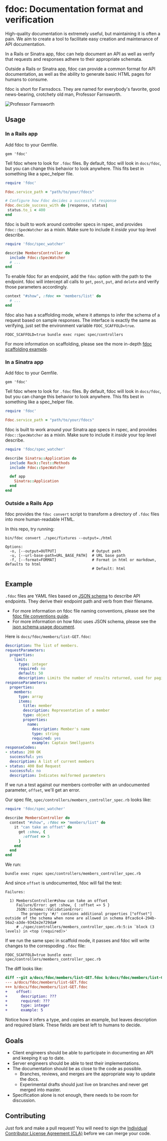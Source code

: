 # fdoc: Documentation format and verification

High-quality documentation is extremely useful, but maintaining it is often a pain. We aim to create a tool to facilitate easy creation and maintenance of API documentation.

In a Rails or Sinatra app, fdoc can help document an API as well as verify that requests and responses adhere to their appropriate schemata.

Outside a Rails or Sinatra app, fdoc can provide a common format for API documentation, as well as the ability to generate basic HTML pages for humans to consume.

fdoc is short for Farnsdocs. They are named for everybody's favorite, good news-bearing, crotchety old man, Professor Farnsworth.

![Professor Farnsworth][github_img]

## Usage

### In a Rails app

Add fdoc to your Gemfile.

    gem 'fdoc'

Tell fdoc where to look for `.fdoc` files. By default, fdoc will look in `docs/fdoc`, but you can change this behavior to look anywhere. This fits best in something like a spec\_helper file.

```ruby
require 'fdoc'

Fdoc.service_path = "path/to/your/fdocs"

# Configure how Fdoc decides a successful response
Fdoc.decide_success_with do |response, status|
 status.to_i < 400
end

```

fdoc is built to work around controller specs in rspec, and provides `Fdoc::SpecWatcher` as a mixin. Make sure to include it *inside* your top level describe.

```ruby
require 'fdoc/spec_watcher'

describe MembersController do
  include Fdoc::SpecWatcher
  # ...
end
```

To enable fdoc for an endpoint, add the `fdoc` option with the path to the endpoint. fdoc will intercept all calls to `get`, `post`, `put`, and `delete` and verify those parameters accordingly.

```ruby
context "#show", :fdoc => 'members/list' do
  # ...
end
```

fdoc also has a scaffolding mode, where it attemps to infer the schema of a request based on sample responses. The interface is exactly the same as verifying, just set the environment variable `FDOC_SCAFFOLD=true`.

    FDOC_SCAFFOLD=true bundle exec rspec spec/controllers

For more information on scaffolding, please see the more in-depth [fdoc scaffolding example][github_scaffold].

### In a Sinatra app

Add fdoc to your Gemfile.

    gem 'fdoc'

Tell fdoc where to look for `.fdoc` files. By default, fdoc will look in `docs/fdoc`, but you can change this behavior to look anywhere. This fits best in something like a spec\_helper file.

```ruby
require 'fdoc'

Fdoc.service_path = "path/to/your/fdocs"
```

fdoc is built to work around your Sinatra app specs in rspec, and provides `Fdoc::SpecWatcher` as a mixin. Make sure to include it *inside* your top level describe.

```ruby
require 'fdoc/spec_watcher'

describe Sinatra::Application do
  include Rack::Test::Methods
  include Fdoc::SpecWatcher

  def app
    Sinatra::Application
  end
end
```

### Outside a Rails App

fdoc provides the `fdoc convert` script to transform a directory of `.fdoc` files into more human-readable HTML.

In this repo, try running:

    bin/fdoc convert ./spec/fixtures --output=./html

```
Options:
  -o, [--output=OUTPUT]                # Output path
  -u, [--url-base-path=URL_BASE_PATH]  # URL base path
  -f, [--format=FORMAT]                # Format in html or markdown, defaults to html
                                       # Default: html
```

## Example

`.fdoc` files are YAML files based on [JSON schema][json_schema] to describe API endpoints. They derive their endpoint path and verb from their filename.

- For more information on fdoc file naming conventions, please see the [fdoc file conventions guide][github_files].
- For more information on how fdoc uses JSON schema, please see the [json schema usage document][github_json].

Here is `docs/fdoc/members/list-GET.fdoc`:

```yaml
description: The list of members.
requestParameters:
  properties:
    limit:
      type: integer
      required: no
      default: 50
      description: Limits the number of results returned, used for paging.
responseParameters:
  properties:
    members:
      type: array
      items:
        title: member
        description: Representation of a member
        type: object
        properties:
          name:
            description: Member's name
            type: string
            required: yes
            example: Captain Smellypants
responseCodes:
- status: 200 OK
  successful: yes
  description: A list of current members
- status: 400 Bad Request
  successful: no
  description: Indicates malformed parameters
```

If we run a test against our members controller with an undocumented parameter, `offset`, we'll get an error.

Our spec file, `spec/controllers/members_controller_spec.rb` looks like:

```ruby
require 'fdoc/spec_watcher'

describe MembersController do
  context "#show", :fdoc => "members/list" do
    it "can take an offset" do
      get :show, {
        :offset => 5
      }
    end
  end
end
```

We run:

    bundle exec rspec spec/controllers/members_controller_spec.rb

And since `offset` is undocumented, fdoc will fail the test:

    Failures:

      1) MembersController#show can take an offset
         Failure/Error: get :show, { :offset => 5 }
         JSON::Schema::ValidationError:
           The property '#/' contains additional properties ["offset"] outside of the schema when none are allowed in schema 8fcac6c4-294b-56a2-a3de-9342e2e729da#
         # ./spec/controllers/members_controller_spec.rb:5:in `block (3 levels) in <top (required)>'

If we run the same spec in scaffold mode, it passes and fdoc will write changes to the correspoding `.fdoc` file:

    FDOC_SCAFFOLD=true bundle exec spec/controllers/members_controller_spec.rb

The diff looks like:

```diff
diff --git a/docs/fdoc/members/list-GET.fdoc b/docs/fdoc/members/list-GET.fdoc b2e3656..dfa363a 100644
--- a/docs/fdoc/members/list-GET.fdoc
+++ b/docs/fdoc/members/list-GET.fdoc
+    offset:
+      description: ???
+      required: ???
+      type: integer
+      example: 5
```

Notice how it infers a type, and copies an example, but leaves description and required blank. These fields are best left to humans to decide.


## Goals

- Client engineers should be able to participate in documenting an API and
  keeping it up to date.
- Server engineers should be able to test their implementations.
- The documentation should be as close to the code as possible.
  - Branches, reviews, and merges are the appropriate way to update the docs.
  - Experimental drafts should just live on branches and never get
    merged into master.
- Specification alone is not enough, there needs to be room for discussion.

## Contributing

Just fork and make a pull request! You will need to sign the [Individual Contributor License Agreement (CLA)][contrib_license] before we can merge your code.




[github_img]: https://github.com/square/fdoc/raw/master/docs/farnsworth.png
[github_scaffold]: https://github.com/square/fdoc/blob/master/docs/scaffold.md
[github_json]: https://github.com/square/fdoc/blob/master/docs/json_schema.md
[github_files]: https://github.com/square/fdoc/blob/master/docs/files.md

[json_schema]: http://json-schema.org/
[contrib_license]: https://spreadsheets.google.com/spreadsheet/viewform?formkey=dDViT2xzUHAwRkI3X3k5Z0lQM091OGc6MQ&ndplr=1
